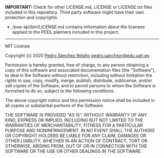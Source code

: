 __IMPORTANT:__  Check for other LICENSE.md, LICENSE or LICENSE.txt files included in this repository. Third party software might have their own protection and copyrights.
* /poe-api/bin/LICENSE.md contains information about the licenses applied to the PDDL planners included in this project.

---

MIT License

Copyright (c) 2020 [Pedro Sánchez Relaño](https://linkedin.com/in/pedro-sanchez) <pedro.sanchezr@edu.uah.es>

Permission is hereby granted, free of charge, to any person obtaining a copy
of this software and associated documentation files (the "Software"), to deal
in the Software without restriction, including without limitation the rights
to use, copy, modify, merge, publish, distribute, sublicense, and/or sell
copies of the Software, and to permit persons to whom the Software is
furnished to do so, subject to the following conditions:

The above copyright notice and this permission notice shall be included in all
copies or substantial portions of the Software.

THE SOFTWARE IS PROVIDED "AS IS", WITHOUT WARRANTY OF ANY KIND, EXPRESS OR
IMPLIED, INCLUDING BUT NOT LIMITED TO THE WARRANTIES OF MERCHANTABILITY,
FITNESS FOR A PARTICULAR PURPOSE AND NONINFRINGEMENT. IN NO EVENT SHALL THE
AUTHORS OR COPYRIGHT HOLDERS BE LIABLE FOR ANY CLAIM, DAMAGES OR OTHER
LIABILITY, WHETHER IN AN ACTION OF CONTRACT, TORT OR OTHERWISE, ARISING FROM,
OUT OF OR IN CONNECTION WITH THE SOFTWARE OR THE USE OR OTHER DEALINGS IN THE
SOFTWARE.